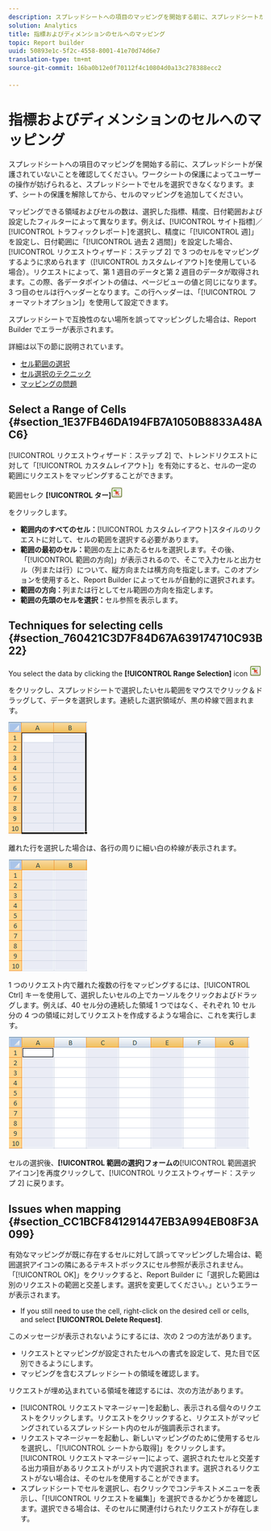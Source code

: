 ```yaml
---
description: スプレッドシートへの項目のマッピングを開始する前に、スプレッドシートが保護されていないことを確認してください。ワークシートの保護によってユーザーの操作が妨げられると、スプレッドシートでセルを選択できなくなります。まず、シートの保護を解除してから、セルのマッピングを追加してください。
solution: Analytics
title: 指標およびディメンションのセルへのマッピング
topic: Report builder
uuid: 50893e1c-5f2c-4558-8001-41e70d74d6e7
translation-type: tm+mt
source-git-commit: 16ba0b12e0f70112f4c10804d0a13c278388ecc2

---
```



# 指標およびディメンションのセルへのマッピング

スプレッドシートへの項目のマッピングを開始する前に、スプレッドシートが保護されていないことを確認してください。ワークシートの保護によってユーザーの操作が妨げられると、スプレッドシートでセルを選択できなくなります。まず、シートの保護を解除してから、セルのマッピングを追加してください。

マッピングできる領域およびセルの数は、選択した指標、精度、日付範囲および設定したフィルターによって異なります。例えば、[!UICONTROL サイト指標]／[!UICONTROL トラフィックレポート]を選択し、精度に「[!UICONTROL 週]」を設定し、日付範囲に「[!UICONTROL 過去 2 週間]」を設定した場合、[!UICONTROL リクエストウィザード：ステップ 2] で 3 つのセルをマッピングするように求められます（[!UICONTROL カスタムレイアウト]を使用している場合）。リクエストによって、第 1 週目のデータと第 2 週目のデータが取得されます。この際、各データポイントの値は、ページビューの値と同じになります。3 つ目のセルは行ヘッダーとなります。この行ヘッダーは、「[!UICONTROL フォーマットオプション]」を使用して設定できます。

スプレッドシートで互換性のない場所を誤ってマッピングした場合は、Report Builder でエラーが表示されます。

詳細は以下の節に説明されています。

* [セル範囲の選択](/help/analyze/report-builder/layout/map-metrics-and-dimensions-to-cells.md#section_1E37FB46DA194FB7A1050B8833A48AC6)
* [セル選択のテクニック](/help/analyze/report-builder/layout/map-metrics-and-dimensions-to-cells.md#section_760421C3D7F84D67A639174710C93B22)
* [マッピングの問題](/help/analyze/report-builder/layout/map-metrics-and-dimensions-to-cells.md#section_CC1BCF841291447EB3A994EB08F3A099)

## Select a Range of Cells {#section_1E37FB46DA194FB7A1050B8833A48AC6}

[!UICONTROL リクエストウィザード：ステップ 2] で、トレンドリクエストに対して「[!UICONTROL カスタムレイアウト]」を有効にすると、セルの一定の範囲にリクエストをマッピングすることができます。

範囲セレク **[!UICONTROL ター]**![select_cell_icon.pngをクリックします。](assets/select_cell_icon.png)

をクリックします。

* **範囲内のすべてのセル：**[!UICONTROL カスタムレイアウト]スタイルのリクエストに対して、セルの範囲を選択する必要があります。
* **範囲の最初のセル：**&#x200B;範囲の左上にあたるセルを選択します。その後、「[!UICONTROL 範囲の方向]」が表示されるので、そこで入力セルと出力セル（列または行）について、縦方向または横方向を指定します。このオプションを使用すると、Report Builder によってセルが自動的に選択されます。
* **範囲の方向：**&#x200B;列または行としてセル範囲の方向を指定します。
* **範囲の先頭のセルを選択：**&#x200B;セル参照を表示します。

## Techniques for selecting cells {#section_760421C3D7F84D67A639174710C93B22}

You select the data by clicking the **[!UICONTROL Range Selection]** icon  ![select_cell_icon.png](assets/select_cell_icon.png)

 をクリックし、スプレッドシートで選択したいセル範囲をマウスでクリック＆ドラッグして、データを選択します。連続した選択領域が、黒の枠線で囲まれます。

![](assets/twenty_cells.gif)

離れた行を選択した場合は、各行の周りに細い白の枠線が表示されます。

![](assets/twoXten_cells_highlighted.gif)

1 つのリクエスト内で離れた複数の行をマッピングするには、[!UICONTROL Ctrl] キーを使用して、選択したいセルの上でカーソルをクリックおよびドラッグします。例えば、40 セル分の連続した領域 1 つではなく、それぞれ 10 セル分の 4 つの領域に対してリクエストを作成するような場合に、これを実行します。

![](assets/map4.png)

セルの選択後、**[!UICONTROL 範囲の選択]フォームの**[!UICONTROL 範囲選択アイコン]を再度クリックして、[!UICONTROL リクエストウィザード：ステップ 2] に戻ります。

## Issues when mapping {#section_CC1BCF841291447EB3A994EB08F3A099}

有効なマッピングが既に存在するセルに対して誤ってマッピングした場合は、範囲選択アイコンの隣にあるテキストボックスにセル参照が表示されません。「[!UICONTROL OK]」をクリックすると、Report Builder に「選択した範囲は別のリクエストの範囲と交差します。選択を変更してください。」というエラーが表示されます。

* If you still need to use the cell, right-click on the desired cell or cells, and select **[!UICONTROL Delete Request]**.

このメッセージが表示されないようにするには、次の 2 つの方法があります。

* リクエストとマッピングが設定されたセルへの書式を設定して、見た目で区別できるようにします。
* マッピングを含むスプレッドシートの領域を確認します。

リクエストが埋め込まれている領域を確認するには、次の方法があります。

* [!UICONTROL リクエストマネージャー]を起動し、表示される個々のリクエストをクリックします。リクエストをクリックすると、リクエストがマッピングされているスプレッドシート内のセルが強調表示されます。
* リクエストマネージャーを起動し、新しいマッピングのために使用するセルを選択し、「[!UICONTROL シートから取得]」をクリックします。[!UICONTROL リクエストマネージャー]によって、選択されたセルと交差する出力項目があるリクエストがリスト内で選択されます。選択されるリクエストがない場合は、そのセルを使用することができます。
* スプレッドシートでセルを選択し、右クリックでコンテキストメニューを表示し、「[!UICONTROL リクエストを編集]」を選択できるかどうかを確認します。選択できる場合は、そのセルに関連付けられたリクエストが存在します。
